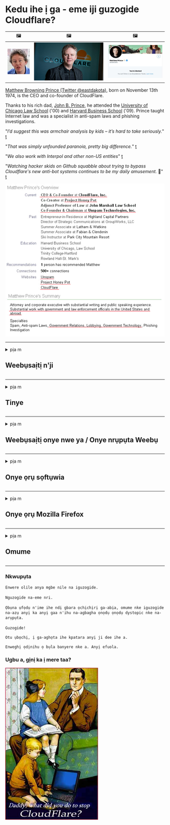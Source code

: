 # Kedu ihe ị ga - eme iji guzogide Cloudflare?

| 🖼 | 🖼 | 🖼 |
| --- | --- | --- |
| ![](../image/matthew_prince_teen.jpg) | ![](../image/matthew_prince.jpg) | ![](../image/blockedbymatthewprince.jpg) |


[Matthew Browning Prince (Twitter @eastdakota)](https://twitter.com/eastdakota), born on November 13th 1974, is the CEO and co-founder of CloudFlare.

Thanks to his rich dad, [John B. Prince](http://web.archive.org/web/20081002173414/http://www.mufranchisee.com/article/453/), he attended the [University of Chicago Law School](https://en.wikipedia.org/wiki/University_of_Chicago_Law_School) ('00) and [Harvard Business School](https://en.wikipedia.org/wiki/Harvard_Business_School) ('09). Prince taught Internet law and was a specialist in anti-spam laws and phishing investigations.


"*I’d suggest this was armchair analysis by kids – it’s hard to take seriously.*" [t](https://www.theguardian.com/technology/2015/nov/19/cloudflare-accused-by-anonymous-helping-isis)

"*That was simply unfounded paranoia, pretty big difference.*"  [t](https://twitter.com/xxdesmus/status/992757936123359233)

"*We also work with Interpol and other non-US entities*" [t](https://twitter.com/eastdakota/status/1203028504184360960)

"*Watching hacker skids on Github squabble about trying to bypass Cloudflare's new anti-bot systems continues to be my daily amusement.* 🍿" [t](https://twitter.com/eastdakota/status/1273277839102656515)


![](../image/whoismp.jpg)

---


<details>
<summary>pịa m

## Weebụsaịtị n'ji
</summary>


- Ọ bụrụ na weebụsaịtị ị masịrị jiri Cloudflare, gwa ha ka ha ghara iji Cloudflare.
  - Iche na soshal midia dika Facebook, Reddit, Twitter ma obu Mastodon enweghi ihe di iche. [Omume dị ike karịa hashtags.](https://twitter.com/phyzonloop/status/1274132092490862594)
  - Gbalịa ịkpọtụrụ onye nwe weebụsaịtị ma ọ bụrụ na ịchọrọ ịme onwe gị bara uru.

[Cloudflare kwuru](https://github.com/Eloston/ungoogled-chromium/issues/783):
```
Anyị na-akwado gị ka ị gakwuru ndị nchịkwa maka ọrụ ma ọ bụ saịtị ndị akọwapụtara nke metụtara gị ma kesaa ahụmịhe gị.
```

[Y’oburu n’ichoghi ya, onye nwe webiti amaghi nsogbu a.](../PEOPLE.md)

![](../image/liberapay.jpg)

[Nlereanya na-aga nke ọma](https://counterpartytalk.org/t/turn-off-cloudflare-on-counterparty-co-plz/164/5).<br>
Nwere nsogbu? [Welite olu gị ugbu a.](https://github.com/maraoz/maraoz.github.io/issues/1) Ihe Nlereanya n'okpuru.

```
Naanị ị na-enyere nyocha ụlọ ọrụ na nyocha onyunyo.
https://codeberg.org/crimeflare/cloudflare-tor/src/branch/master/README.md
```

```
Ibe weebụ gị dị na ogige nzuzo nke CloudFlare.
https://codeberg.org/crimeflare/cloudflare-tor/
```

- Wepụta oge iji gụọ iwu nzuzo nke weebụsaịtị.
  - ma ọ bụrụ na weebụsaịtị ahụ dị n'azụ Cloudflare ma ọ bụ weebụsaịtị na-eji ọrụ jikọtara na Cloudflare.

Ọ ghaghị ịkọwa ihe "Cloudflare" bụ, ma rịọ maka ikikere ịkekọrịta data gị na Cloudflare. Emeghị nke a ga - ebute ngabiga ntụkwasị obi ma webụsaịtị ekwuru ekwesịrị izere.

[Policykpụrụ iwu nzuzo na-anabata dị ebe a](https://archive.is/bDlTz) ("Subprocessors" > "Entity Name")

```
Agụla m iwu nzuzo gị ma enweghị m ike ịchọta okwu ahụ Cloudflare.
Ajụrụ m ịkọrọ gị data ma ọ bụrụ na ị gaa n'ihu na-eri data m na Cloudflare.
https://codeberg.org/crimeflare/cloudflare-tor/
```

Nke a bụ ihe atụ nke iwu nzuzo nke na-enweghị okwu Cloudflare.
[Liberland Jobs](https://archive.is/daKIr) [privacy policy](https://docsend.com/view/feiwyte):

![](../image/cfwontobey.jpg)

Cloudflare nwere iwu nzuzo ha.
[Cloudflare hụrụ ndị mmadụ n'anya.](https://www.reddit.com/r/GamerGhazi/comments/2s64fe/be_wary_reporting_to_cloudflare/)

Nke a bụ ezigbo ihe atụ maka ụdị nbanye nke weebụsaịtị.
AFAIK, websaịtị eme nke a. Ga-atụkwasị ha obi?

```
Site na ịpị "Debanye aha XYZ", ị kwenyere na usoro ọrụ anyị na nkwupụta nzuzo anyị.
You kwenyekwara ịkekọrịta data gị na Cloudflare ma kwenye na nkwupụta nzuzo nke Cloudflare.
Ọ bụrụ na Cloudflare ihipu ozi gị ma ọ bụ na-agaghị ekwe ka ị jikọọ na sava anyị, ọ bụghị anyị kpatara ya. [*]

[ debanye aha ] [ ekwetaghị m ]
```
[*] [PEOPLE.md](../PEOPLE.md)


- Gbalịa ka ị ghara iji ọrụ ha. Cheta na Cloudflare na ele gi anya.
  - ["I'm in your TLS, sniffin' your passworz"](../image/iminurtls.jpg)

- Chọọ ọzọ na ebe nrụọrụ weebụ. E nwere uzo ozo na ohere maka ịntanetị!

- Kwenye ndị enyi gị ka ha jiri Tor kwa ụbọchị.
  - Enweghị aha kwesịrị ịbụ ọkọlọtọ nke ịntanetị na-emeghe!
  - [Mara na Tor anaghị amasị ọrụ a.](../HISTORY.md)

</details>

------

<details>
<summary>pịa m

## Tinye
</summary>

- Ọ bụrụ na ihe nchọgharị gị bụ Firefox, Tor Browser, ma ọ bụ Ungoogled Chromium na-eji otu n'ime mgbakwunye ndị a n'okpuru.
  - Ọ bụrụ n’ịchọrọ igbakwunye mgbakwunye ọhụrụ ndị ọzọ jụọ maka ya na mbụ.


| Aha | Mmepụta | Nkwado | Nwere ike Gbochie | Nwere ike Gwa | Chrome |
| -------- | -------- | -------- | -------- | -------- | -------- |
| [Bloku Cloudflaron MITM-Atakon](../subfiles/about.bcma.md) | #Addon | [ ? ](README.md) | **Eeh**     | **Eeh**     |  **Eeh** |
| [Ĉu ligoj estas vundeblaj al MITM-atako?](../subfiles/about.ismm.md) | #Addon | [ ? ](README.md) | Mba     | **Eeh**     |  **Eeh** |
| [Ĉu ĉi tiuj ligoj blokos Tor-uzanton?](../subfiles/about.isat.md) | #Addon | [ ? ](README.md) | Mba     | **Eeh**     |  **Eeh** |
| [Block Cloudflare MITM Attack](https://trac.torproject.org/projects/tor/attachment/ticket/24351/block_cloudflare_mitm_attack-1.0.14.1-an%2Bfx.xpi)<br>[**DELETED BY TOR PROJECT**](../HISTORY.md) | nullius | [ ? ](tool/block_cloudflare_mitm_fx), [Link](README.md) | **Eeh**     | **Eeh**     |  Mba |
| [TPRB](http://34ahehcli3epmhbu2wbl6kw6zdfl74iyc4vg3ja4xwhhst332z3knkyd.onion/) | Sw | [ ? ](http://34ahehcli3epmhbu2wbl6kw6zdfl74iyc4vg3ja4xwhhst332z3knkyd.onion/) | **Eeh**     | **Eeh**     |  Mba |
| [Detect Cloudflare](https://addons.mozilla.org/en-US/firefox/addon/detect-cloudflare/) | Frank Otto | [ ? ](https://github.com/traktofon/cf-detect) | Mba     | **Eeh**     |  Mba |
| [True Sight](https://addons.mozilla.org/en-US/firefox/addon/detect-cloudflare-plus/) | claustromaniac | [ ? ](https://github.com/claustromaniac/detect-cloudflare-plus) | Mba     | **Eeh**     |  Mba |
| [Which Cloudflare datacenter am I visiting?](https://addons.mozilla.org/en-US/firefox/addon/cf-pop/) | 依云 | [ ? ](https://github.com/lilydjwg/cf-pop) | Mba     | **Eeh**     |  Mba |


- "Decentraleyes" nwere ike ịkwụsị njikọ na "CDNJS (Cloudflare)".
  - Ọ na - egbochi ọtụtụ arịrịọ iru na netwọkụ, ma na - eje ozi faịlụ mpaghara iji mee ka saịtị ghara imebi.
  - Mmepụta zaghachi: "[very concerning indeed](https://github.com/Synzvato/decentraleyes/issues/236#issuecomment-352049501)", "[widespread usage severely centralizes the web](https://github.com/Synzvato/decentraleyes/issues/251#issuecomment-366752049)"

- [I nwekwara ike wepu ma ọ bụ tụkwasị obi akwụkwọ Cloudflare na Asambodo Asambodo gị (Ca).](https://www.ssl.com/how-to/remove-root-certificate-firefox/)

</details>

------

<details>
<summary>pịa m

## Weebụsaịtị onye nwe ya / Onye nrụpụta Weebụ
</summary>


![](../image/word_cloudflarefree.jpg)

- Ejila Cloudflare ngwọta, Oge.
  - Can nwere ike ime karịa nke ahụ, nri? [Nke a bụ otu esi ewepu ndebanye aha Cloudflare, atụmatụ, ngalaba, ma ọ bụ akaụntụ.](https://support.cloudflare.com/hc/en-us/articles/200167776-Removing-subscriptions-plans-domains-or-accounts)

| 🖼 | 🖼 |
| --- | --- |
| ![](../image/htmlalertcloudflare.jpg) | ![](../image/htmlalertcloudflare2.jpg) |

- Chọrọ ndị ahịa ọzọ? Know maara ihe ị ga-eme. Ndumodu bụ "n'elu akara".
  - [Ndewo, ị dere "Anyị ji nzuzo gị kpọrọ ihe" mana enwetara m "Error 403 Forbidden Anonymous Proxy Not Allowed".](https://it.slashdot.org/story/19/02/19/0033255/stop-saying-we-take-your-privacy-and-security-seriously) Gini mere eji egbochi Tor Ma obu VPN? [Kedu ihe kpatara ị na - egbochi ozi ịntanetị nwa oge?](http://nomdjgwjvyvlvmkolbyp3rocn2ld7fnlidlt2jjyotn3qqsvzs2gmuyd.onion/mail/)

![](../image/anonexist.jpg)

- Iji Cloudflare mee ihe ga - abawanye ohere. Ndị ọbịa enweghị ike ịnweta weebụsaịtị gị ma ọ bụrụ na ihe nkesa gị dị ala ma ọ bụ Cloudflare dị ala.
  - [Really chere n'ezie na Cloudflare agaghị agbadata?](https://www.ibtimes.com/cloudflare-down-not-working-sites-producing-504-gateway-timeout-errors-2618008) [Another](https://twitter.com/Jedduff/status/1097875615997399040) [sample](https://twitter.com/search?f=tweets&vertical=default&q=Cloudflare%20is%20having%20problems). [Need more](../PEOPLE.md)?

![](../image/cloudflareinternalerror.jpg)

- Iji Cloudflare zighachi “ọrụ API” gị, “ihe nkesa ngwanrọ ngwanrọ” ma ọ bụ “ndepụta RSS” ga-emerụ ndị ahịa gị nsogbu. Onye ahịa akpọrọ gị wee sị "Enweghị m ike iji API gị ọzọ", na ị maghị ihe na-eme. Igwe ojii nwere ike ịgbachi nkịtị na-egbochi gị ahịa. Ì chere na ọ dị mma?
  - Enwere ọtụtụ ndị na-agụ RSS na ndị na-agụ RSS ọrụ ntanetị. Kedu ihe kpatara ị ji ebipụta ndepụta RSS ma ọ bụrụ na ị naghị ekwe ka ndị mmadụ denye aha ha?

![](../image/rssfeedovercf.jpg)

- Need chọrọ akwụkwọ HTTPS? Jiri "Ka anyị zoo" ma ọ bụ naanị zụta ya n'aka ụlọ ọrụ CA.

- Need chọrọ sava DNS? Enweghị ike ịtọ ntọala sava gị? Kedu maka ha: [Hurricane Electric Free DNS](https://dns.he.net/), [Dyn.com](https://dyn.com/dns/), [1984 Hosting](https://www.1984hosting.com/), [Afraid.Org (Admin hichapụ akaụntụ gị ma ọ bụrụ na ị na-eji TOR)](https://freedns.afraid.org/)

- Na-achọ ọrụ nnabata? Nwere naanị? Kedu maka ha: [Onion Service](http://vww6ybal4bd7szmgncyruucpgfkqahzddi37ktceo3ah7ngmcopnpyyd.onion/en/security/network-security/tor/onionservices-best-practices), [Free Web Hosting Area](https://freewha.com/), [Autistici/Inventati Web Site Hosting](https://www.autinv5q6en4gpf4.onion/services/website), [Github Pages](https://pages.github.com/), [Surge](https://surge.sh/)
  - [Ndị ọzọ na Cloudflare](../subfiles/cloudflare-alternatives.md)

- Are na-eji "cloudflare-ipfs.com"? [Ma Cloudflare IPFS adịghị mma?](../PEOPLE.md)

- Wụnye Firewall Web ngwa dịka OWASP na Fail2Ban na sava gị ma hazie ya nke ọma.
  - Ckinggbachi Tor abụghị ihe ngwọta. Enyela ntaramahụhụ ọ bụla maka obere ndị ọrụ ọjọọ.

- Nyegharịa ma ọ bụ gbochie ndị ọrụ "Cloudflare Warp" ịnweta saịtị gị. Ma kwuo ihe kpatara ya ma ọ bụrụ na ị nwere ike.

> IP ndepụta: "[Igwe ojii ugbu a nke Cloudflare](cloudflare_inc/)"

> A: Naanị gbochie ha

```
server {
...
deny 173.245.48.0/20;
deny 103.21.244.0/22;
deny 103.22.200.0/22;
deny 103.31.4.0/22;
deny 141.101.64.0/18;
deny 108.162.192.0/18;
deny 190.93.240.0/20;
deny 188.114.96.0/20;
deny 197.234.240.0/22;
deny 198.41.128.0/17;
deny 162.158.0.0/15;
deny 104.16.0.0/12;
deny 172.64.0.0/13;
deny 131.0.72.0/22;
deny 2400:cb00::/32;
deny 2606:4700::/32;
deny 2803:f800::/32;
deny 2405:b500::/32;
deny 2405:8100::/32;
deny 2a06:98c0::/29;
deny 2c0f:f248::/32;
...
}
```

> B: Nyegharịa na peeji nke ịdọ aka na ntị

```
http {
...
geo $iscf {
default 0;
173.245.48.0/20 1;
103.21.244.0/22 1;
103.22.200.0/22 1;
103.31.4.0/22 1;
141.101.64.0/18 1;
108.162.192.0/18 1;
190.93.240.0/20 1;
188.114.96.0/20 1;
197.234.240.0/22 1;
198.41.128.0/17 1;
162.158.0.0/15 1;
104.16.0.0/12 1;
172.64.0.0/13 1;
131.0.72.0/22 1;
2400:cb00::/32 1;
2606:4700::/32 1;
2803:f800::/32 1;
2405:b500::/32 1;
2405:8100::/32 1;
2a06:98c0::/29 1;
2c0f:f248::/32 1;
}
...
}

server {
...
if ($iscf) {rewrite ^ https://example.com/cfwsorry.php;}
...
}

<?php
header('HTTP/1.1 406 Not Acceptable');
echo <<<CLOUDFLARED
Thank you for visiting ourwebsite.com!<br />
We are sorry, but we can't serve you because your connection is being intercepted by Cloudflare.<br />
Please read https://codeberg.org/crimeflare/cloudflare-tor for more information.<br />
CLOUDFLARED;
die();
```

- Tọọ Tor Onion Service ma ọ bụ I2P tinye ma ọ bụrụ na ị kwenye na nnwere onwe ma nabata ndị ọrụ na-enweghị aha.

- Jụọ maka ndụmọdụ site na ndị ọrụ webụsaịtị Clearnet / Tor abụọ ọzọ ma nwee ndị enyi na-amaghị aha!

</details>

------

<details>
<summary>pịa m

## Onye ọrụ sọftụwia
</summary>


- Mkparịta ụka na-eji CloudFlare. Nhọrọ ndị ọzọ? Anyị na-akwado [**Briar** (Android)](https://f-droid.org/en/packages/org.briarproject.briar.android/), [Ricochet (PC)](https://ricochet.im/), [Tox + Tor (Android/PC)](https://tox.chat/download.html)
  - Briar gụnyere Tor daemon ka ị ghara itinye Orbot.
  - Ndị mmepe Qwtch, Mepee Nzuzo, ehichapụ oru ngo_cloudflare na ọrụ git ha na-enweghị ọkwa.

- Ọ bụrụ na ị na-eji Debian GNU / Linux, ma ọ bụ ihe ọ bụla emepụta, denye aha: [bug #831835](https://bugs.debian.org/cgi-bin/bugreport.cgi?bug=831835). Ma ọ bụrụ na ị nwere ike, nyere aka chọpụta ihe mgbochi ahụ, ma nyere onye na-elekọta ya aka iru nkwubi okwu ziri ezi banyere ma a ga-anabata ya.

- Na-akwado ihe nchọgharị ndị a mgbe niile.

| Aha | Mmepụta | Nkwado | Kwuo |
| -------- | -------- | -------- | -------- |
| [Ungoogled-Chromium](https://ungoogled-software.github.io/ungoogled-chromium-binaries/) | Eloston | [ ? ](https://github.com/Eloston/ungoogled-chromium) | PC (Win, Mac, Linux)  _!Tor_ |
| [Bromite](https://www.bromite.org/fdroid) | Bromite | [ ? ](https://github.com/bromite/bromite/issues) | Android  _!Tor_ |
| [Tor Browser](https://www.torproject.org/download/) | Tor Project | [ ? ](https://support.torproject.org/) | PC (Win, Mac, Linux)  _Tor_|
| [Tor Browser Android](https://www.torproject.org/download/) | Tor Project | [ ? ](https://support.torproject.org/) | Android  _Tor_|
| [Onion Browser](https://itunes.apple.com/us/app/onion-browser/id519296448?mt=8) | Mike Tigas | [ ? ](https://github.com/OnionBrowser/OnionBrowser/issues) | Apple iOS  _Tor_|
| [GNU/Icecat](https://www.gnu.org/software/gnuzilla/) | GNU | [ ? ](https://www.gnu.org/software/gnuzilla/) | PC (Linux) |
| [IceCatMobile](https://f-droid.org/en/packages/org.gnu.icecat/) | GNU | [ ? ](https://lists.gnu.org/mailman/listinfo/bug-gnuzilla) | Android |
| [Iridium Browser](https://iridiumbrowser.de/about/) | Iridium | [ ? ](https://github.com/iridium-browser/iridium-browser/) | PC (Win, Mac, Linux, OpenBSD) |


Ihe nzuzo sọftụwia ndị ọzọ ezughị oke. Nke a apụtaghị na ihe nchọgharị Tor "zuru oke".
Enweghị 100% echekwa ma ọ bụ 100% nzuzo na ịntanetị na teknụzụ.

- Achọghi iji Tor? Nwere ike iji ihe nchọgharị ọ bụla na Tor daemon.
  - [Rịba ama na ọrụ Tor adịghị amasị nke a.](https://support.torproject.org/tbb/tbb-9/) Jiri Tor Browser ma ọ bụrụ na ị ga-enwe ike ịme ya.
- [Etu esi eji Chromium eme ihe na Tor](../subfiles/chromium_tor.md)


Ka anyị kwuo maka ihe nzuzo nzuzo ndị ọzọ.

- [Ọ bụrụ na ịchọrọ iji Firefox, họrọ "Firefox ESR".](https://www.mozilla.org/en-US/firefox/organizations/)
  - [Firefox - Spyware Watchdog](https://spyware.neocities.org/articles/firefox.html)
  - [Firefox jụrụ okwu efu, machibido okwu efu](https://web.archive.org/web/20200423010026/https://reclaimthenet.org/firefox-rejects-free-speech-bans-free-speech-commenting-plugin-dissenter-from-its-extensions-gallery/)
  - ["Ihe ngosi 100+. Ọ dị ka ị rịọ ụlọ ọrụ ngwanrọ ka ha rapara ... ngwanrọ dị oke ụbọchị ndị a."](https://old.reddit.com/r/firefox/comments/gutdiw/weve_got_work_to_do_the_mozilla_blog/fslbbb6/)
  - [Ehee, gịnị kpatara Firefox ji egosi m nkwado njikọ nọ na URL m?](https://www.reddit.com/r/firefox/comments/jybx2w/uh_why_is_firefox_showing_me_sponsored_links_in/)
  - [Mozilla - Ekwensu gụnyere mmadụ](https://digdeeper.neocities.org/ghost/mozilla.html)

- [Cheta, Mozilla na-eji ọrụ Cloudflare.](https://www.robtex.com/dns-lookup/www.mozilla.org) [Ha na-ejikwa ọrụ DNS Cloudflare na ngwaahịa ha.](https://www.theregister.co.uk/2018/03/21/mozilla_testing_dns_encryption/)

- [Mba Mozilla jụrụ tiketi a.](https://bugzilla.mozilla.org/show_bug.cgi?id=1426618)

- [Firefox Focus bụ egwuregwu.](https://github.com/mozilla-mobile/focus-android/issues/1743) [Ha kwere nkwa na ha ga-agbanyụ telemetry mana ha gbanwere ya.](https://github.com/mozilla-mobile/focus-android/issues/4210)

- [PaleMoon / Basilisk Onye Mmepụta hụrụ Cloudflare.](https://github.com/mozilla-mobile/focus-android/issues/1743#issuecomment-345993097)
  - [Pale Moon's Archive Server hacked ma gbasaa malware maka ọnwa iri na asatọ](https://www.reddit.com/r/privacytoolsIO/comments/cc808y/pale_moons_archive_server_hacked_and_spread/)
  - Ọ kpọkwara ndị ọrụ Tor asị - "[Hapụ ya ka ọ bụrụ onye iro megide Tor. Echere m na ọtụtụ saịtị kwesịrị iwe iwe megide Tor na-atụle oke ihe mmejọ ya.](https://github.com/yacy/yacy_search_server/issues/314#issuecomment-565932097)"

- [Waterfox nwere ezigbo nsogbu "ekwentị n'ụlọ"](https://spyware.neocities.org/articles/waterfox.html)

- [Google Chrome bụ spyware.](https://www.gnu.org/proprietary/malware-google.en.html)
  - [Google profaịlụ ọrụ gị.](https://spyware.neocities.org/articles/chrome.html)

- [SRWare Iron na-eme ọtụtụ ekwentị n'ụlọ njikọ.](https://spyware.neocities.org/articles/iron.html) Ọ na-ejikọkwa ngalaba google.

- [Nwere obi ike Nchọgharị whitelist Facebook / Twitter trackers.](https://www.bleepingcomputer.com/news/security/facebook-twitter-trackers-whitelisted-by-brave-browser/)
  - [Lee ihe ndi ozo.](https://spyware.neocities.org/articles/brave.html)
  - [binance Mgbakwunye ID](https://twitter.com/cryptonator1337/status/1269594587716374528)

- [Microsoft Edge na-ekwe ka Facebook na-agba ọsọ koodu Flash n’azụ ndị ọrụ.](https://www.zdnet.com/article/microsoft-edge-lets-facebook-run-flash-code-behind-users-backs/)

- [Vivaldi anaghị asọpụrụ nzuzo gị.](https://spyware.neocities.org/articles/vivaldi.html)

- [Opera spyware ọkwa: Oke elu](https://spyware.neocities.org/articles/opera.html)

- Apple iOS: [Ikwesighi iji iOS ma obu ihe, karia n'ihi na obu malware.](https://www.gnu.org/proprietary/malware-apple.html)

Ya mere, anyị nwere ike ikwu n'elu table naanị. Ọ dịghị ihe ọzọ.

</details>

------

<details>
<summary>pịa m

## Onye ọrụ Mozilla Firefox
</summary>


- "Firefox Nightly" ga - ezipu ndepu ozi na sava Mozilla na - enweghị usoro ọpụpụ.
  - [Sava Mozilla na-agbanye Cloudflare](https://www.digwebinterface.com/?hostnames=www.mozilla.org%0D%0Amozilla.cloudflare-dns.com&type=&ns=resolver&useresolver=8.8.4.4&nameservers=)

- Enwere ike igbochi Firefox iji jikọọ na sava Mozilla.
  - [Ntuziaka usoro-ndebiri nke Mozilla](https://github.com/mozilla/policy-templates/blob/master/README.md)
  - Buru n'uche aghụghọ a nwere ike ịkwụsị ịrụ ọrụ na nsụgharị ọzọ n'ihi na Mozilla na-enwe mmasị ịtọ onwe ya ọcha.
  - Jiri firewall na DNS filter iji gbochie ha kpamkpam.

"`/distribution/policies.json`"

>     "WebsiteFilter": {
> 		"Block": [
> 		"*://*.mozilla.com/*",
> 		"*://*.mozilla.net/*",
> 		"*://*.mozilla.org/*",
> 		"*://webcompat.com/*",
> 		"*://*.firefox.com/*",
> 		"*://*.thunderbird.net/*",
> 		"*://*.cloudflare.com/*"
> 		]
>     },


- ~~Kpesa ahụhụ na mozilla's tracker, na-agwa ha ka ha ghara iji Cloudflare.~~ Enwere akụkọ ahụhụ na bugzilla. Ọtụtụ mmadụ zipụrụ nchegbu ha, agbanyeghị ọ bụ onye nchịkwa ahụ zoro ahụhụ ahụ na 2018.

- Nwere ike iwepu DoH na Firefox.
  - [Gbanwee ndabara DNS na-eweta nke firefox](../subfiles/change-firefox-dns.md)

![](../image/firefoxdns.jpg)

- [Ọ bụrụ na ịchọrọ iji ndị na-abụghị ISP DNS, tụlee iji ọrụ OpenNIC Tier2 DNS ma ọ bụ nke ọ bụla na-abụghị Cloudflare DNS ọrụ.](https://wiki.opennic.org/start)
![](../image/opennic.jpg)
  - Gbochie Cloudflare na DNS. [Crimeflare DNS](https://dns.crimeflare.eu.org/)

- You nwere ike iji Tor dị ka mkpebi DNS. [Ọ bụrụ na ị bụghị ọkachamara Tor, jụọ ajụjụ ebe a.](https://tor.stackexchange.com/)

> **Kedu?**
> 1. Download Tor ma wụnye ya na kọmputa gị.
> 2. Tinye ahịrị a na faịlụ "torrc".
> DNSPort 127.0.0.1:53
> 3. Malitegharịa Tor.
> 4. Tọọ sava DNS nke kọmputa gị ka "127.0.0.1".

</details>

------

<details>
<summary>pịa m

## Omume
</summary>


- Gwa ndị ọzọ nọ gị gburugburu gbasara ihe egwu dị na Cloudflare.

- [Nyere aka melite ebe nchekwa a.](https://codeberg.org/crimeflare/cloudflare-tor).
  - Ma ndepụta, arụmụka megide ya na nkọwa.

- [Akwụkwọ ma mee ka ọha na eze mara ebe ihe na-ezighị ezi na Cloudflare (yana ụlọ ọrụ ndị yiri ya), na-ejide n'aka ịkọwa nchekwa a mgbe ị mere ya](https://codeberg.org/crimeflare/cloudflare-tor) :)

- Mee ka ọtụtụ ndị mmadụ na-eji Tor na ndabara ka ha nwee ike ịnweta weebụ site n'akụkụ nke ụwa dị iche iche.

- Bido otu dị iche iche, na soshal midia na ebe nchekwa anụ, raara nye ịtọhapụ ụwa na Cloudflare.

- N'ebe o kwesiri, jikọta ndị otu a na ebe nchekwa a - nke a nwere ike ịbụ ebe maka ịhazi ọrụ ọnụ dịka otu.

- [Bido igwe onu ahia nke puru inye ulo oru ndi ozo na Cloudflare.](../subfiles/cloudflare-alternatives.md)

- Mee ka anyi mata uzo ozo o bula iji nyere aka n’iru inye otutu nchekwa n’iru Cloudflare.

- Ọ bụrụ na ị bụ onye ahịa Cloudflare, tọọ ntọala nzuzo gị, chere ka ha mebie ha.
  - [Wee weta ha n'okpuru ebubo mgbochi spam / nzuzo.](https://twitter.com/thexpaw/status/1108424723233419264)

- Ọ bụrụ na ị nọ na United States of America na webụsaịtị ahụ a na-ekwu maka ya bụ ụlọ akụ ma ọ bụ onye na-akwụ ụgwọ ego, gbalịa iweta nrụgide iwu n'okpuru Iwu Gramm – Leach – Bliley, ma ọ bụ ndị America nwere ikike nkwarụ ma kọghachikwute anyị otu ị rutere .

- Ọ bụrụ na weebụsaịtị bụ saịtị gọọmentị, gbalịa iweta nrụgide iwu n'okpuru Ndezigharị 1st nke Iwu US.

- Ọ bụrụ na ị bụ nwa amaala EU, kpọtụrụ weebụsaịtị iji zipu ozi nkeonwe gị n'okpuru Iwu General General Protection Protection. Ọ bụrụ na ha ajụ inye gị ozi gị, nke ahụ bụ imebi iwu.

- Maka ụlọ ọrụ ndị na-ekwu na ha na-enye ọrụ na weebụsaịtị ha, gbalịa ịkọwa ha dị ka "mgbasa ozi ụgha" nye ndị otu na-echebe ndị ahịa na BBB. A na-eji ntanetị Cloudflare na-arụ ọrụ na sava Cloudflare.

- [ITU na-atụ aro na US na Cloudflare na-amalite ịmalite nnukwu nke na enwere ike ịdakwasị iwu mkpuchi ntụkwasị obi n'ahụ ha.](https://www.itu.int/en/ITU-T/Workshops-and-Seminars/20181218/Documents/Geoff_Huston_Presentation.pdf)

- O doro anya na ụdị GNU GPL 4 nwere ike ịgụnye ndokwa megide ịchekwa koodu isi n'azụ ụdị ọrụ a, na-achọ ihe niile GPLv4 na mmemme emesịa ma ọ dịkarịa ala enwere ike ịnweta koodu isi site na usoro na-adịghị akpa ókè na ndị ọrụ Tor.

</details>

------

### Nkwupụta

```
Enwere olile anya mgbe nile na iguzogide.

Nguzogide na-eme nri.

Ọbụna ụfọdụ n'ime ihe ndị gbara ọchịchịrị ga-abịa, omume nke iguzogide na-azụ anyị ka anyị gaa n'ihu na-agbagha ọnọdụ ọnọdụ dystopic nke na-arụpụta.

Guzogide!
```

```
Otu ụbọchị, ị ga-aghọta ihe kpatara anyị ji dee ihe a.
```

```
Enweghị ọdịnihu ọ bụla banyere nke a. Anyị efuola.
```

### Ugbu a, gịnị ka ị mere taa?


![](../image/stopcf.jpg)
